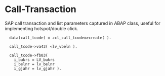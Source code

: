 # Call-Transaction
SAP call transaction and list parameters captured in ABAP class, useful for implementing hotspot/double click.


```
  data(call_tcode) = zcl_call_tcode=>create( ).

  call_tcode->va43( <lv_vbeln ).

  call_tcode->fb03(
    i_bukrs = LV_bukrs
    i_belnr = lv_belnr
    i_gjahr = lv_gjahr ).
```
